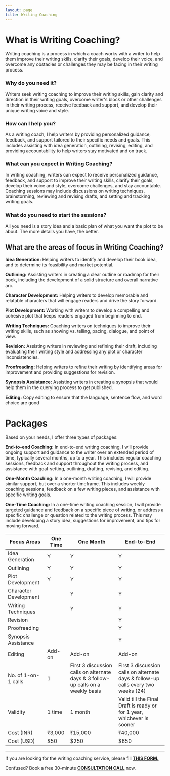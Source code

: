 ```yaml
---
layout: page
title: Writing-Coaching
---
```


# What is Writing Coaching?
Writing coaching is a process in which a coach works with a writer to help them improve their writing skills, clarify their goals, develop their voice, and overcome any obstacles or challenges they may be facing in their writing process.

### Why do you need it?
Writers seek writing coaching to improve their writing skills, gain clarity and direction in their writing goals, overcome writer's block or other challenges in their writing process, receive feedback and support, and develop their unique writing voice and style.

### How can I help you?
As a writing coach, I help writers by providing personalized guidance, feedback, and support tailored to their specific needs and goals. This includes assisting with idea generation, outlining, revising, editing, and providing accountability to help writers stay motivated and on track.

### What can you expect in Writing Coaching?
In writing coaching, writers can expect to receive personalized guidance, feedback, and support to improve their writing skills, clarify their goals, develop their voice and style, overcome challenges, and stay accountable. Coaching sessions may include discussions on writing techniques, brainstorming, reviewing and revising drafts, and setting and tracking writing goals.

### What do you need to start the sessions?
All you need is a story idea and a basic plan of what you want the plot to be about. The more details you have, the better.

## What are the areas of focus in Writing Coaching?

**Idea Generation:** Helping writers to identify and develop their book idea, and to determine its feasibility and market potential.

**Outlining:** Assisting writers in creating a clear outline or roadmap for their book, including the development of a solid structure and overall narrative arc.

**Character Development:** Helping writers to develop memorable and relatable characters that will engage readers and drive the story forward.

**Plot Development:** Working with writers to develop a compelling and cohesive plot that keeps readers engaged from beginning to end.

**Writing Techniques:** Coaching writers on techniques to improve their writing skills, such as showing vs. telling, pacing, dialogue, and point of view.

**Revision:** Assisting writers in reviewing and refining their draft, including evaluating their writing style and addressing any plot or character inconsistencies.

**Proofreading:** Helping writers to refine their writing by identifying areas for improvement and providing suggestions for revision.

**Synopsis Assistance:** Assisting writers in creating a synopsis that would help them in the querying process to get published.

**Editing:** Copy editing to ensure that the language, sentence flow, and word choice are good

# Packages
Based on your needs, I offer three types of packages:

**End-to-end Coaching:** In end-to-end writing coaching, I will provide ongoing support and guidance to the writer over an extended period of time, typically several months, up to a year. This includes regular coaching sessions, feedback and support throughout the writing process, and assistance with goal-setting, outlining, drafting, revising, and editing.

**One-Month Coaching:** In a one-month writing coaching, I will provide similar support, but over a shorter timeframe. This includes weekly coaching sessions, feedback on a few writing pieces, and assistance with specific writing goals.

**One-Time Coaching:** In a one-time writing coaching session, I will provide targeted guidance and feedback on a specific piece of writing, or address a specific challenge or question related to the writing process. This may include developing a story idea, suggestions for improvement, and tips for moving forward.

<link rel="stylesheet" href="style.css">

|Focus Areas|One Time|One Month|End-to-End|
|---|---|---|---|
|Idea Generation|Y|Y|Y|
|Outlining|Y|Y|Y|
|Plot Development|Y|Y|Y|
|Character Development||Y|Y|
|Writing Techniques||Y|Y|
|Revision|||Y|
|Proofreading|||Y|
|Synopsis Assistance|||Y|
|Editing|Add-on|Add-on|Add-on|
|No. of 1-on-1 calls |1|First 3 discussion calls on alternate days & 3 follow-up calls on a weekly basis|First 3 discussion calls on alternate days & follow-up calls every two weeks (24)|
|Validity|1 time|1 month|Valid till the Final Draft is ready or for 1 year, whichever is sooner|
|Cost (INR)|₹3,000|₹15,000|₹40,000|
|Cost (USD)|$50|$250|$650|

---
If you are looking for the writing coaching service, please fill <a href="https://forms.gle/FBFtoaoxUeX4AHoJ8">**THIS FORM.**</a>

Confused? Book a free 30-minute <a href="https://calendly.com/falguni-epeolatry/editing-services-consultation-call">**CONSULTATION CALL**</a> now.

